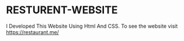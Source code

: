 # RESTURENT-WEBSITE
I Developed This Website Using Html And CSS. To see the website visit https://restaurant.me/
